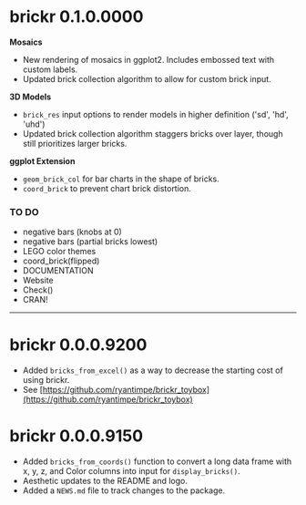# brickr 0.1.0.0000

**Mosaics**

* New rendering of mosaics in ggplot2. Includes embossed text with custom labels.
* Updated brick collection algorithm to allow for custom brick input.

**3D Models**

* `brick_res` input options to render models in higher definition ('sd', 'hd', 'uhd')
* Updated brick collection algorithm staggers bricks over layer, though still prioritizes larger bricks.

**ggplot Extension**

* `geom_brick_col` for bar charts in the shape of bricks.
* `coord_brick` to prevent chart brick distortion.

### TO DO

* negative bars (knobs at 0)
* negative bars (partial bricks lowest)
* LEGO color themes
* coord_brick(flipped)
* DOCUMENTATION
* Website
* Check()
* CRAN!

----

# brickr 0.0.0.9200

* Added `bricks_from_excel()` as a way to decrease the starting cost of using brickr. 
* See [https://github.com/ryantimpe/brickr_toybox](https://github.com/ryantimpe/brickr_toybox)

# brickr 0.0.0.9150

* Added `bricks_from_coords()` function to convert a long data frame with x, y, z, and Color columns into input for `display_bricks()`.
* Aesthetic updates to the README and logo.
* Added a `NEWS.md` file to track changes to the package.
